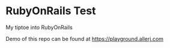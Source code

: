 # RubyOnRails Test
My tiptoe into RubyOnRails

Demo of this repo can be found at https://playground.allerj.com
